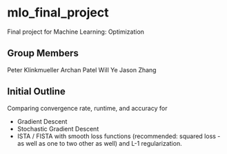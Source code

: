 # mlo_final_project
Final project for Machine Learning: Optimization

## Group Members
Peter Klinkmueller
Archan Patel
Will Ye
Jason Zhang

## Initial Outline
Comparing convergence rate, runtime, and accuracy for
  - Gradient Descent
  - Stochastic Gradient Descent
  - ISTA / FISTA 
with smooth loss functions (recommended: squared loss - as well as one to two other as well) and L-1 regularization.

